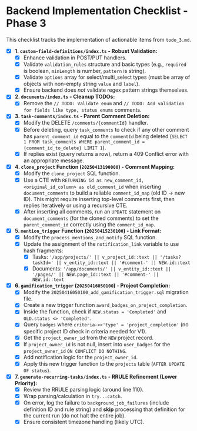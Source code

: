 # Backend Implementation Checklist - Phase 3

This checklist tracks the implementation of actionable items from `todo_3.md`.

- [x] **1. `custom-field-definitions/index.ts` - Robust Validation:**
    - [x] Enhance validation in POST/PUT handlers.
    - [x] Validate `validation_rules` structure and basic types (e.g., `required` is boolean, `minLength` is number, `pattern` is string).
    - [x] Validate `options` array for select/multi_select types (must be array of objects with non-empty string `value` and `label`).
    - [x] Ensure backend does *not* validate regex pattern strings themselves.

- [x] **2. `documents/index.ts` - Cleanup TODOs:**
    - [x] Remove the `// TODO: Validate enum` and `// TODO: Add validation for fields like type, status enums` comments.

- [x] **3. `task-comments/index.ts` - Parent Comment Deletion:**
    - [x] Modify the DELETE `/comments/{commentId}` handler.
    - [x] Before deleting, query `task_comments` to check if any other comment has `parent_comment_id` equal to the `commentId` being deleted (`SELECT 1 FROM task_comments WHERE parent_comment_id = {comment_id_to_delete} LIMIT 1`).
    - [x] If replies exist (query returns a row), return a 409 Conflict error with an appropriate message.

- [x] **4. `clone_project` Function (`20250413190000`) - Comment Mapping:**
    - [x] Modify the `clone_project` SQL function.
    - [x] Use a CTE with `RETURNING id as new_comment_id, <original_id_column> as old_comment_id` when inserting `document_comments` to build a reliable `comment_id_map` (old ID -> new ID). This might require inserting top-level comments first, then replies iteratively or using a recursive CTE.
    - [x] After inserting all comments, run an `UPDATE` statement on `document_comments` (for the cloned comments) to set the `parent_comment_id` correctly using the `comment_id_map`.

- [x] **5. `mention_trigger` Function (`20250415230100`) - Link Format:**
    - [x] Modify the `process_mentions_and_notify` SQL function.
    - [x] Update the assignment of the `notification_link` variable to use hash fragments:
        - [x] Tasks: `'/app/projects/' || v_project_id::text || '/tasks?taskId=' || v_entity_id::text || '#comment-' || NEW.id::text`
        - [x] Documents: `'/app/documents/' || v_entity_id::text || '/pages/' || NEW.page_id::text || '#comment-' || NEW.id::text`

- [x] **6. `gamification_trigger` (`20250416050100`) - Project Completion:**
    - [x] Modify the `20250416050100_add_gamification_trigger.sql` migration file.
    - [x] Create a new trigger function `award_badges_on_project_completion`.
    - [x] Inside the function, check if `NEW.status = 'Completed'` and `OLD.status <> 'Completed'`.
    - [x] Query `badges` where `criteria->>'type' = 'project_completion'` (no specific project ID check in criteria needed for V1).
    - [x] Get the `project_owner_id` from the `NEW` project record.
    - [x] If `project_owner_id` is not null, insert into `user_badges` for the `project_owner_id` `ON CONFLICT DO NOTHING`.
    - [x] Add notification logic for the `project_owner_id`.
    - [x] Apply this new trigger function to the `projects` table (`AFTER UPDATE OF status`).

- [x] **7. `generate-recurring-tasks/index.ts` - RRULE Refinement (Lower Priority):**
    - [x] Review the RRULE parsing logic (around line 110).
    - [x] Wrap parsing/calculation in `try...catch`.
    - [x] On error, log the failure to `background_job_failures` (include definition ID and rule string) and **skip** processing that definition for the current run (do not halt the entire job).
    - [x] Ensure consistent timezone handling (likely UTC).
